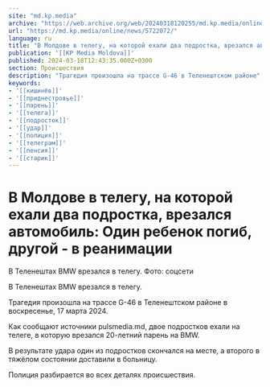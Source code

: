 ```yaml
---
site: "md.kp.media"
archive: "https://web.archive.org/web/20240318120255/md.kp.media/online/news/5722072/"
url: "https://md.kp.media/online/news/5722072/"
language: ru
title: "В Молдове в телегу, на которой ехали два подростка, врезался автомобиль: Один ребенок погиб, другой - в реанимации"
publication: '[[KP Media Moldova]]'
published: 2024-03-18T12:43:35.000Z+0300
section: Происшествия
description: "Трагедия произошла на трассе G-46 в Теленештском районе"
keywords:
- '[[кишинёв]]'
- '[[приднестровье]]'
- '[[парень]]'
- '[[телега]]'
- '[[подросток]]'
- '[[удар]]'
- '[[полиция]]'
- '[[телеграм]]'
- '[[пенсия]]'
- '[[старик]]'
---
```


# В Молдове в телегу, на которой ехали два подростка, врезался автомобиль: Один ребенок погиб, другой - в реанимации

В Теленештах BMW врезался в телегу. Фото: соцсети

В Теленештах BMW врезался в телегу.

Трагедия произошла на трассе G-46 в Теленештском районе в воскресенье, 17 марта 2024.

Как сообщают источники pulsmedia.md, двое подростков ехали на телеге, в которую врезался 20-летний парень на BMW.

В результате удара один из подростков скончался на месте, а второго в тяжёлом состоянии доставили в больницу.

Полиция разбирается во всех деталях происшествия.
